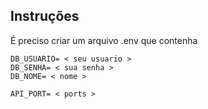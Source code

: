 ## Instruções
É preciso criar um arquivo .env que contenha
```
DB_USUARIO= < seu usuario >
DB_SENHA= < sua senha >
DB_NOME= < nome >

API_PORT= < ports >
```
